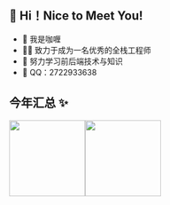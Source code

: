 ## 👀 Hi！Nice to Meet You!
- 🐧 我是咖喱
- 👨‍💻 致力于成为一名优秀的全栈工程师
- 🏡 努力学习前后端技术与知识
- 💬 QQ：2722933638



## 今年汇总 ✨

<img align="" height="137px" src="https://github-readme-stats.vercel.app/api?username=wanggali&hide_title=true&hide_border=true&show_icons=true&include_all_commits=true&line_height=21&bg_color=0,EC6C6C,FFD479,FFFC79,73FA79&theme=graywhite&locale=cn" /><img align="" height="137px" src="https://github-readme-stats.vercel.app/api/top-langs/?username=wanggali&hide_title=true&hide_border=true&layout=compact&bg_color=0,73FA79,73FDFF,D783FF&theme=graywhite&locale=cn" />

